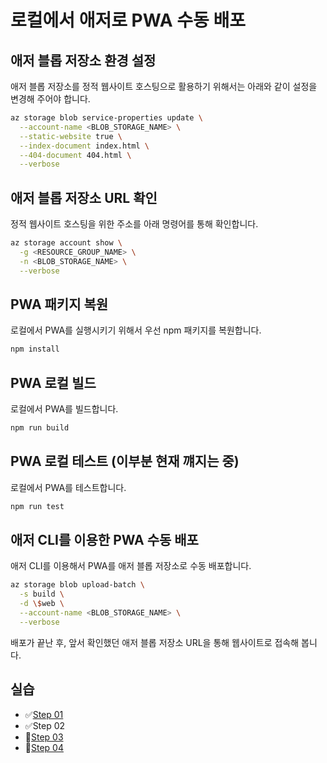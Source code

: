 # 로컬에서 애저로 PWA 수동 배포 #

## 애저 블롭 저장소 환경 설정 ##

애저 블롭 저장소를 정적 웹사이트 호스팅으로 활용하기 위해서는 아래와 같이 설정을 변경해 주어야 합니다.

```bash
az storage blob service-properties update \
  --account-name <BLOB_STORAGE_NAME> \
  --static-website true \
  --index-document index.html \
  --404-document 404.html \
  --verbose
```


## 애저 블롭 저장소 URL 확인 ##

정적 웹사이트 호스팅을 위한 주소를 아래 명령어를 통해 확인합니다.

```bash
az storage account show \
  -g <RESOURCE_GROUP_NAME> \
  -n <BLOB_STORAGE_NAME> \
  --verbose
```


## PWA 패키지 복원 ##

로컬에서 PWA를 실행시키기 위해서 우선 npm 패키지를 복원합니다.

```bash
npm install
```


## PWA 로컬 빌드 ##

로컬에서 PWA를 빌드합니다.

```bash
npm run build
```


## PWA 로컬 테스트 (이부분 현재 꺠지는 중) ##

로컬에서 PWA를 테스트합니다.

```bash
npm run test
```


## 애저 CLI를 이용한 PWA 수동 배포 ##

애저 CLI를 이용해서 PWA를 애저 블롭 저장소로 수동 배포합니다.

```bash
az storage blob upload-batch \
  -s build \
  -d \$web \
  --account-name <BLOB_STORAGE_NAME> \
  --verbose
```

배포가 끝난 후, 앞서 확인했던 애저 블롭 저장소 URL을 통해 웹사이트로 접속해 봅니다.


## 실습 ##

* ✅[Step 01](step-01.md)
* ✅Step 02
* 🔲[Step 03](step-03.md)
* 🔲[Step 04](step-04.md)
